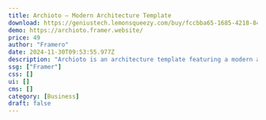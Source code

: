 ```yaml
---
title: Archioto — Modern Architecture Template
download: https://geniustech.lemonsqueezy.com/buy/fccbba65-1685-4218-8446-b55c48c7539f
demo: https://archioto.framer.website/
price: 49
author: "Framero"
date: 2024-11-30T09:53:55.977Z
description: "Archioto is an architecture template featuring a modern and user-friendly Framer design. It's the ideal solution for architects and developers aiming to create an architecture website."
ssg: ["Framer"]
css: []
ui: []
cms: []
category: [Business]
draft: false
---
```

